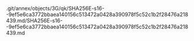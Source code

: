 .git/annex/objects/3G/qk/SHA256E-s16--9ef5e6ca3772bbaea140156c513472a0428a390978f5c52c1b2f28476a218439.md/SHA256E-s16--9ef5e6ca3772bbaea140156c513472a0428a390978f5c52c1b2f28476a218439.md